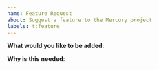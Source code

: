 ```yaml
---
name: Feature Request
about: Suggest a feature to the Mercury project
labels: t:feature
---
```


<!-- Please only use this template for submitting enhancement requests -->

**What would you like to be added**:

**Why is this needed**:
